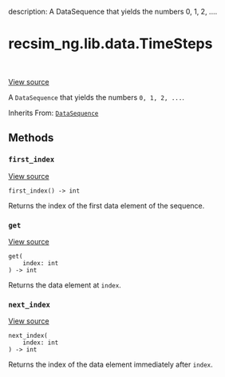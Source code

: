 description: A DataSequence that yields the numbers 0, 1, 2, ....

<div itemscope itemtype="http://developers.google.com/ReferenceObject">
<meta itemprop="name" content="recsim_ng.lib.data.TimeSteps" />
<meta itemprop="path" content="Stable" />
<meta itemprop="property" content="first_index"/>
<meta itemprop="property" content="get"/>
<meta itemprop="property" content="next_index"/>
</div>

# recsim_ng.lib.data.TimeSteps

<!-- Insert buttons and diff -->

<table class="tfo-notebook-buttons tfo-api nocontent" align="left">

</table>

<a target="_blank" href="https://github.com/google-research/recsim_ng/tree/master/recsim_ng/lib/data.py">View
source</a>

A `DataSequence` that yields the numbers `0, 1, 2, ...`.

Inherits From: [`DataSequence`](../../../recsim_ng/lib/data/DataSequence.md)

<!-- Placeholder for "Used in" -->

## Methods

<h3 id="first_index"><code>first_index</code></h3>

<a target="_blank" href="https://github.com/google-research/recsim_ng/tree/master/recsim_ng/lib/data.py">View
source</a>

<pre class="devsite-click-to-copy prettyprint lang-py tfo-signature-link">
<code>first_index() -> int
</code></pre>

Returns the index of the first data element of the sequence.

<h3 id="get"><code>get</code></h3>

<a target="_blank" href="https://github.com/google-research/recsim_ng/tree/master/recsim_ng/lib/data.py">View
source</a>

<pre class="devsite-click-to-copy prettyprint lang-py tfo-signature-link">
<code>get(
    index: int
) -> int
</code></pre>

Returns the data element at `index`.

<h3 id="next_index"><code>next_index</code></h3>

<a target="_blank" href="https://github.com/google-research/recsim_ng/tree/master/recsim_ng/lib/data.py">View
source</a>

<pre class="devsite-click-to-copy prettyprint lang-py tfo-signature-link">
<code>next_index(
    index: int
) -> int
</code></pre>

Returns the index of the data element immediately after `index`.
